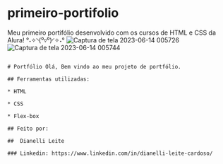 # primeiro-portifolio
Meu primeiro portifólio desenvolvido com os cursos de HTML e CSS da Alura! °˖✧◝(⁰▿⁰)◜✧˖°
![Captura de tela 2023-06-14 005726](https://github.com/Dianelli-Leite/primeiro-portifolio/assets/134220808/86e6070f-f658-4693-bc04-1e0e0c0c9e0e)
![Captura de tela 2023-06-14 005744](https://github.com/Dianelli-Leite/primeiro-portifolio/assets/134220808/d024cf8b-86e9-423d-bb13-111d09c173f2)
```

# Portfólio Olá, Bem vindo ao meu projeto de portfólio.

## Ferramentas utilizadas:

* HTML

* CSS

* Flex-box

## Feito por:

##  Dianelli Leite

### Linkedin: https://www.linkedin.com/in/dianelli-leite-cardoso/

```
